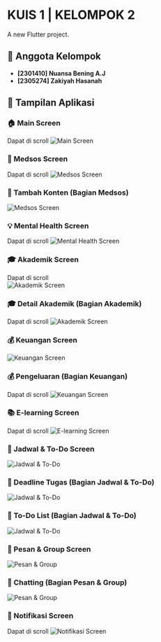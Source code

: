 # KUIS 1 | KELOMPOK 2

A new Flutter project.

## 👥 Anggota Kelompok
- **[2301410] Nuansa Bening A.J**  
- **[2305274] Zakiyah Hasanah**  

## 📱 Tampilan Aplikasi

### 🏠 Main Screen  
Dapat di scroll 
![Main Screen](assets/image/image.png)

### 📲 Medsos Screen  
Dapat di scroll 
![Medsos Screen](assets/image/medsos.png)

### 📲 Tambah Konten (Bagian Medsos) 
![Medsos Screen](assets/image/tambah_konten.png)

### 💡 Mental Health Screen  
Dapat di scroll 
![Mental Health Screen](assets/image/mental_health.png)

### 🎓 Akademik Screen
Dapat di scroll   
![Akademik Screen](assets/image/akademik.png)

### 🎓 Detail Akademik (Bagian Akademik) 
Dapat di scroll 
![Akademik Screen](assets/image/detail_akademik.png)

### 💰 Keuangan Screen  
![Keuangan Screen](assets/image/keuangan.png)

### 💰 Pengeluaran (Bagian Keuangan) 
Dapat di scroll 
![Keuangan Screen](assets/image/pengeluaran.png)

### 📚 E-learning Screen  
Dapat di scroll 
![E-learning Screen](assets/image/elearning.png)

### 📅 Jadwal & To-Do Screen  
![Jadwal & To-Do](assets/image/jadwal_todo.png)

### 📅 Deadline Tugas (Bagian Jadwal & To-Do) 
![Jadwal & To-Do](assets/image/deadline_tugas.png)

### 📅 To-Do List (Bagian Jadwal & To-Do) 
![Jadwal & To-Do](assets/image/todo_list.png)

### 💬 Pesan & Group Screen  
![Pesan & Group](assets/image/pesan_group.png)

### 💬 Chatting (Bagian Pesan & Group) 
![Pesan & Group](assets/image/chatting.png)

### 🔔 Notifikasi Screen 
Dapat di scroll 
![Notifikasi Screen](assets/image/notifikasi.png)
